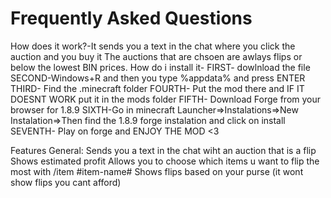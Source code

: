 # Frequently Asked Questions
How does it work?-It sends you a text in the chat where you click the auction and you buy it
The auctions that are chsoen are awlays flips or below the lowest BIN prices.
How do i install it- 
FIRST- dowlnload the file 
SECOND-Windows+R and then you type %appdata% and press ENTER
THIRD- Find the .minecraft folder
FOURTH- Put the mod there and IF IT DOESNT WORK put it in the mods folder
FIFTH- Download Forge from your browser for 1.8.9
SIXTH-Go in minecraft Launcher=>Instalations=>New Instalation=>Then find the 1.8.9 forge instalation and click on install
SEVENTH- Play on forge and ENJOY THE MOD <3

Features
General:
Sends you a text in the chat wiht an auction that is a flip
Shows estimated profit
Allows you to choose which items u want to flip the most with /item #item-name#
Shows flips based on your purse (it wont show flips you cant afford)

